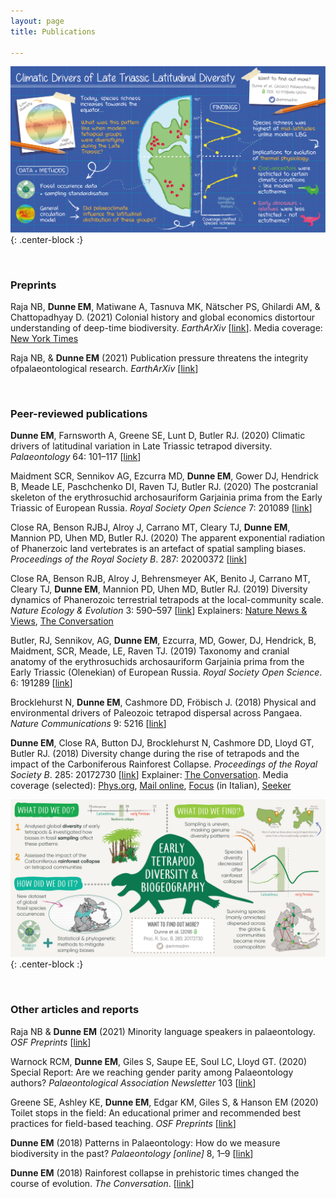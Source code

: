 ```yaml
---
layout: page
title: Publications

---
```


![DunneetalPalaeontology2020](/assets/img/graphic_Palaeo_2020.png){: .center-block :}


<br/>

### Preprints

Raja NB, **Dunne EM**, Matiwane A, Tasnuva MK, Nätscher PS, Ghilardi AM, & Chattopadhyay D. (2021) Colonial history and global economics distortour understanding of deep-time biodiversity. *EarthArXiv* [[link](https://eartharxiv.org/repository/view/2472/)]. Media coverage: [New York Times](https://www.nytimes.com/2021/03/22/science/dinosaurs-fossils-colonialism.html)

Raja NB, & **Dunne EM** (2021) Publication pressure threatens the integrity ofpalaeontological research. *EarthArXiv* [[link](https://eartharxiv.org/repository/view/2414/)]


<br/>

### Peer-reviewed publications

**Dunne EM**, Farnsworth A, Greene SE, Lunt D, Butler RJ. (2020) Climatic drivers of latitudinal variation in Late Triassic tetrapod diversity. *Palaeontology* 64: 101–117 [[link](https://onlinelibrary.wiley.com/doi/full/10.1111/pala.12514)]

Maidment SCR, Sennikov AG, Ezcurra MD, **Dunne EM**, Gower DJ, Hendrick B, Meade LE, Paschchenko DI, Raven TJ, Butler RJ. (2020) The postcranial skeleton of the erythrosuchid archosauriform Garjainia prima from the Early Triassic of European Russia. *Royal Society Open Science* 7: 201089 [[link](https://royalsocietypublishing.org/doi/full/10.1098/rsos.201089)]

Close RA, Benson RJBJ, Alroy J, Carrano MT, Cleary TJ, **Dunne EM**, Mannion PD, Uhen MD, Butler RJ. (2020) The apparent exponential radiation of Phanerzoic land vertebrates is an artefact of spatial sampling biases. *Proceedings of the Royal Society B*. 287: 20200372 [[link](https://royalsocietypublishing.org/doi/10.1098/rspb.2020.0372)]

Close RA, Benson RJB, Alroy J, Behrensmeyer AK, Benito J, Carrano MT, Cleary TJ, **Dunne EM**, Mannion PD, Uhen MD, Butler RJ. (2019) Diversity dynamics of Phanerozoic terrestrial tetrapods at the local-community scale. *Nature Ecology & Evolution* 3: 590–597 [[link](https://www.nature.com/articles/s41559-019-0811-8)] Explainers: 
[Nature News & Views](https://www.nature.com/articles/s41559-019-0863-9), [The Conversation](https://theconversation.com/land-animal-diversity-was-stable-for-millions-of-years-before-humans-came-along-new-study-111855?)

Butler, RJ, Sennikov, AG, **Dunne EM**, Ezcurra, MD, Gower, DJ, Hendrick, B, Maidment, SCR, Meade, LE, Raven TJ. (2019) Taxonomy and cranial anatomy of the erythrosuchids archosauriform Garjainia prima from the Early Triassic (Olenekian) of European Russia. *Royal Society Open Science*. 6: 191289 [[link](https://royalsocietypublishing.org/doi/10.1098/rsos.191289)]

Brocklehurst N, **Dunne EM**, Cashmore DD, Fröbisch J. (2018) Physical and environmental drivers of Paleozoic tetrapod dispersal across Pangaea. *Nature Communications* 9: 5216 [[link](https://www.nature.com/articles/s41467-018-07623-x)]

**Dunne EM**, Close RA, Button DJ, Brocklehurst N, Cashmore DD, Lloyd GT, Butler RJ. (2018) Diversity change during the rise of tetrapods and the impact of the Carboniferous Rainforest Collapse. *Proceedings of the Royal Society B*. 285: 20172730 [[link](https://royalsocietypublishing.org/doi/10.1098/rspb.2017.2730)] Explainer: [The Conversation](https://theconversation.com/rainforest-collapse-in-prehistoric-times-changed-the-course-of-evolution-91289). Media coverage (selected): [Phys.org](https://phys.org/news/2018-02-rainforest-collapse-million-years-impacted.html), [Mail online](https://www.dailymail.co.uk/sciencetech/article-5364737/Climate-change-307-million-years-ago-determined-future.html), [Focus](https://www.focus.it/ambiente/natura/foresta-pluviale-evoluzione-di-rettili-e-mammiferi) (in Italian), [Seeker](https://www.seeker.com/earth-conservation/prehistoric-rainforest-collapse-dramatically-changed-the-course-of-evolution)


![DunneetalProcB2018](/assets/img/graphic_ProcB_2018.jpg){: .center-block :}

<br/>

### Other articles and reports

Raja NB & **Dunne EM** (2021) Minority language speakers in palaeontology. *OSF Preprints* [[link](https://osf.io/nzjre)]

Warnock RCM, **Dunne EM**, Giles S, Saupe EE, Soul LC, Lloyd GT. (2020) Special Report: Are we reaching gender parity among Palaeontology authors? *Palaeontological Association Newsletter* 103 [[link](https://www.palass.org/publications/newsletter/spotlight-diversity/special-report-are-we-reaching-gender-parity-among-palaeontology-authors)]

Greene SE, Ashley KE, **Dunne EM**, Edgar KM, Giles S, & Hanson EM (2020) Toilet stops in the field: An educational primer and recommended best practices for field-based teaching. *OSF Preprints* [[link](https://osf.io/gnhj2/)]

**Dunne EM** (2018) Patterns in Palaeontology: How do we measure biodiversity in the past? *Palaeontology [online]* 8, 1–9 [[link](https://www.palaeontologyonline.com/articles/2018/patterns-in-palaeontology-how-do-we-measure-biodiversity-in-the-past/)]

**Dunne EM** (2018) Rainforest collapse in prehistoric times changed the course of evolution. *The Conversation*. [[link](https://theconversation.com/rainforest-collapse-in-prehistoric-times-changed-the-course-of-evolution-91289)]

